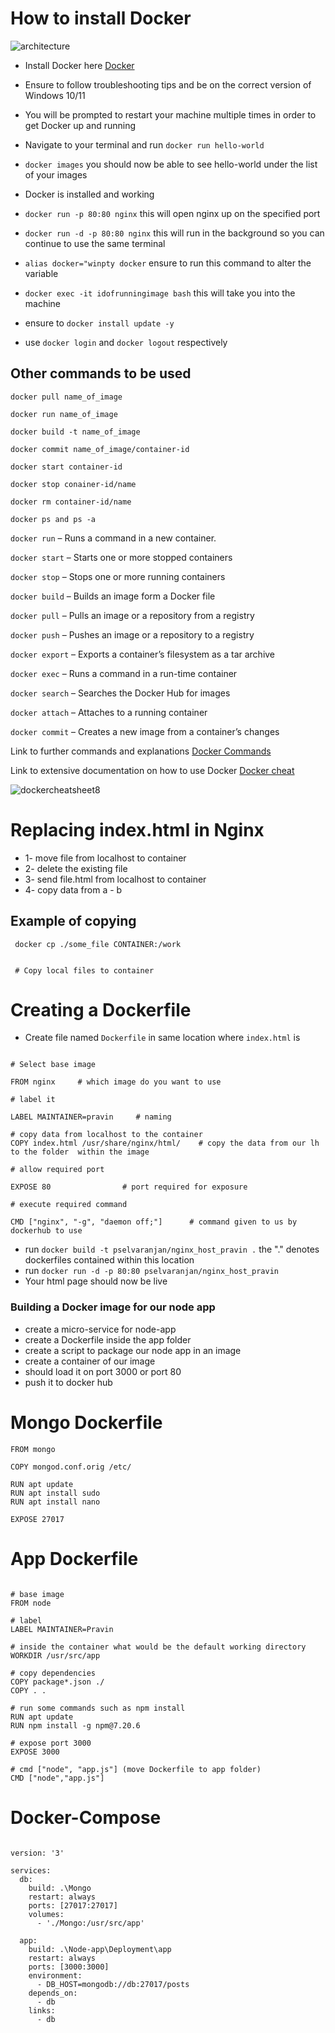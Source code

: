 # How to install Docker

![architecture](https://user-images.githubusercontent.com/110179866/189690669-866ee9fa-2896-4d23-8868-bae6cbdae761.svg)

- Install Docker here [Docker](https://docs.docker.com/desktop/install/windows-install/)
- Ensure to follow troubleshooting tips and be on the correct version of Windows 10/11
- You will be prompted to restart your machine multiple times in order to get Docker up and running

- Navigate to your terminal and run `docker run hello-world`
- `docker images` you should now be able to see hello-world under the list of your images
- Docker is installed and working
- `docker run -p 80:80 nginx` this will open nginx up on the specified port 
- `docker run -d -p 80:80 nginx` this will run in the background so you can continue to use the same terminal 
- `alias docker="winpty docker` ensure to run this command to alter the variable
- `docker exec -it idofrunningimage bash` this will take you into the machine
- ensure to `docker install update -y`
- use `docker login` and `docker logout` respectively 
## Other commands to be used
`docker pull name_of_image`

`docker run name_of_image`

`docker build -t name_of_image`

`docker commit name_of_image/container-id`

`docker start container-id`

`docker stop conainer-id/name`

`docker rm container-id/name`

`docker ps and ps -a`

`docker run` – Runs a command in a new container.

`docker start` – Starts one or more stopped containers

`docker stop` – Stops one or more running containers

`docker build` – Builds an image form a Docker file

`docker pull` – Pulls an image or a repository from a registry

`docker push` – Pushes an image or a repository to a registry

`docker export` – Exports a container’s filesystem as a tar archive

`docker exec` – Runs a command in a run-time container

`docker search` – Searches the Docker Hub for images

`docker attach` – Attaches to a running container

`docker commit` – Creates a new image from a container’s changes


Link to further commands and explanations [Docker Commands](https://www.edureka.co/blog/docker-commands/)

Link to extensive documentation on how to use Docker [Docker cheat](https://stackify.com/docker-tutorial/)


![dockercheatsheet8](https://user-images.githubusercontent.com/110179866/189697839-55e2de8e-a8fd-4729-8faf-dbda4a4ae722.png)


# Replacing index.html in Nginx

- 1- move file from localhost to container
- 2- delete the existing file
- 3- send file.html from localhost to container
- 4- copy data from a - b

## Example of copying
```
 docker cp ./some_file CONTAINER:/work 
 
 
 # Copy local files to container

 ```



# Creating a Dockerfile

- Create file named `Dockerfile` in same location where `index.html` is 

```

# Select base image

FROM nginx     # which image do you want to use

# label it

LABEL MAINTAINER=pravin     # naming 

# copy data from localhost to the container
COPY index.html /usr/share/nginx/html/    # copy the data from our lh to the folder  within the image

# allow required port

EXPOSE 80                # port required for exposure 

# execute required command

CMD ["nginx", "-g", "daemon off;"]      # command given to us by dockerhub to use 

```
- run `docker build -t pselvaranjan/nginx_host_pravin .` the "." denotes dockerfiles contained within this location
- run `docker run -d -p 80:80 pselvaranjan/nginx_host_pravin`
- Your html page should now be live 


### Building a Docker image for our node app

- create a micro-service for node-app
- create a Dockerfile inside the app folder
- create a script to package our node app in an image
- create a container of our image
- should load it on port 3000 or port 80
- push it to docker hub


# Mongo Dockerfile 

```
FROM mongo

COPY mongod.conf.orig /etc/

RUN apt update
RUN apt install sudo
RUN apt install nano

EXPOSE 27017

```

# App Dockerfile

```

# base image
FROM node

# label
LABEL MAINTAINER=Pravin

# inside the container what would be the default working directory
WORKDIR /usr/src/app

# copy dependencies
COPY package*.json ./
COPY . .

# run some commands such as npm install
RUN apt update
RUN npm install -g npm@7.20.6

# expose port 3000
EXPOSE 3000

# cmd ["node", "app.js"] (move Dockerfile to app folder)
CMD ["node","app.js"]
```

# Docker-Compose

```

version: '3'

services:
  db:
    build: .\Mongo
    restart: always
    ports: [27017:27017]
    volumes:
      - './Mongo:/usr/src/app'

  app:
    build: .\Node-app\Deployment\app
    restart: always
    ports: [3000:3000]
    environment:
      - DB_HOST=mongodb://db:27017/posts
    depends_on:
      - db
    links:
      - db
```